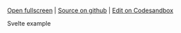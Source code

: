 
[Open fullscreen](https://svelte.activewidgets.com/demo/) | [Source on github](https://github.com/activewidgets/svelte/tree/master/examples/demo) | [Edit on Codesandbox](https://codesandbox.io/s/fgqbx)

Svelte example